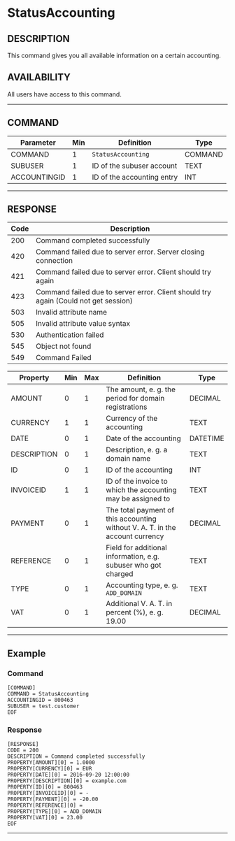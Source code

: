 # StatusAccounting

## DESCRIPTION
This command gives you all available information on a certain accounting.

## AVAILABILITY
All users have access to this command.

----
## COMMAND

Parameter | Min | Definition | Type
---- | ---- | ---- | ----
COMMAND | 1 | `StatusAccounting` | COMMAND
SUBUSER | 1 | ID of the subuser account | TEXT
ACCOUNTINGID | 1 | ID of the accounting entry | INT

----
## RESPONSE

Code | Description
---- | ----
200 | Command completed successfully
420 | Command failed due to server error. Server closing connection
421 | Command failed due to server error. Client should try again
423 | Command failed due to server error. Client should try again (Could not get session)
503 | Invalid attribute name
505 | Invalid attribute value syntax
530 | Authentication failed
545 | Object not found
549 | Command Failed

Property | Min | Max | Definition | Type
---- | ---- | ---- | ---- | ----
AMOUNT | 0 | 1 | The amount, e. g. the period for domain registrations | DECIMAL
CURRENCY | 1 | 1 | Currency of the accounting | TEXT
DATE | 0 | 1 | Date of the accounting | DATETIME
DESCRIPTION | 0 | 1 | Description, e. g. a domain name | TEXT
ID | 0 | 1 | ID of the accounting | INT
INVOICEID | 1 | 1 | ID of the invoice to which the accounting may be assigned to | TEXT
PAYMENT | 0 | 1 | The total payment of this accounting without V. A. T. in the account currency | DECIMAL
REFERENCE | 0 | 1 | Field for additional information, e.g. subuser who got charged | TEXT
TYPE | 0 | 1 | Accounting type, e. g. `ADD_DOMAIN` | TEXT
VAT | 0 | 1 | Additional V. A. T. in percent (%), e. g. 19.00 | DECIMAL

----
## Example

### Command

```
[COMMAND]
COMMAND = StatusAccounting
ACCOUNTINGID = 800463
SUBUSER = test.customer
EOF
```
### Response

```
[RESPONSE]
CODE = 200
DESCRIPTION = Command completed successfully
PROPERTY[AMOUNT][0] = 1.0000
PROPERTY[CURRENCY][0] = EUR
PROPERTY[DATE][0] = 2016-09-20 12:00:00
PROPERTY[DESCRIPTION][0] = example.com
PROPERTY[ID][0] = 800463
PROPERTY[INVOICEID][0] = -
PROPERTY[PAYMENT][0] = -20.00
PROPERTY[REFERENCE][0] =
PROPERTY[TYPE][0] = ADD_DOMAIN
PROPERTY[VAT][0] = 23.00
EOF
```

----
